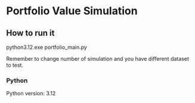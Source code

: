 # Portfolio Value Simulation

## How to run it
python3.12.exe portfolio_main.py

Remember to change number of simulation and you have different dataset to test.

### Python
Python version: 3.12
